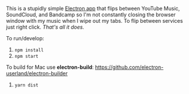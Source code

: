 This is a stupidly simple [Electron app](https://electronjs.org/) that flips between YouTube Music, SoundCloud, and Bandcamp so I'm not constantly closing the browser window with my music when I wipe out my tabs. To flip between services just right click. *That's all it does.*

To run/develop:

1. `npm install`
1. `npm start`

To build for Mac use **electron-build**: https://github.com/electron-userland/electron-builder

1. `yarn dist`
